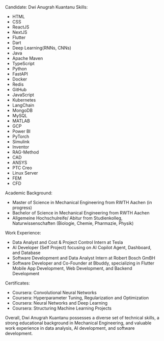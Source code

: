 Candidate: Dwi Anugrah Kuantanu
Skills:
- HTML
- CSS
- ReactJS
- NextJS
- Flutter
- Dart
- Deep Learning(RNNs, CNNs)
- Java
- Apache Maven
- TypeScript
- Python
- FastAPI
- Docker
- Redis
- GitHub
- JavaScript
- Kubernetes
- LangChain
- MongoDB
- MySQL
- MATLAB
- GCP
- Power BI
- PyTorch
- Simulink
- Inventor
- RAG-Method
- CAD
- ANSYS
- PTC Creo
- Linux Server
- FEM
- CFD

Academic Background:
- Master of Science in Mechanical Engineering from RWTH Aachen (in progress)
- Bachelor of Science in Mechanical Engineering from RWTH Aachen
- Allgemeine Hochschulreife/ Abitur from Studienkolleg, Naturwissenschaften (Biologie, Chemie, Pharmazie, Physik)

Work Experience:
- Data Analyst and Cost & Project Control Intern at Tesla
- AI Developer (Self Project) focusing on AI Copilot Agent, Dashboard, and Database
- Software Development and Data Analyst Intern at Robert Bosch GmBH
- Software Developer and Co-Founder at Bbuddy, specializing in Flutter Mobile App Development, Web Development, and Backend Development

Certificates:
- Coursera: Convolutional Neural Networks
- Coursera: Hyperparameter Tuning, Regularization and Optimization
- Coursera: Neural Networks and Deep Learning
- Coursera: Structuring Machine Learning Projects

Overall, Dwi Anugrah Kuantanu possesses a diverse set of technical skills, a strong educational background in Mechanical Engineering, and valuable work experience in data analysis, AI development, and software development.